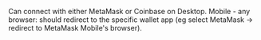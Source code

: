 Can connect with either MetaMask or Coinbase on Desktop.
Mobile - any browser: should redirect to the specific wallet app (eg select MetaMask -> redirect to MetaMask Mobile's browser).
